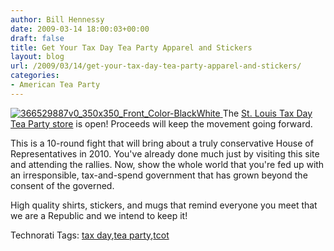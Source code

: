 ```yaml
---
author: Bill Hennessy
date: 2009-03-14 18:00:03+00:00
draft: false
title: Get Your Tax Day Tea Party Apparel and Stickers
layout: blog
url: /2009/03/14/get-your-tax-day-tea-party-apparel-and-stickers/
categories:
- American Tea Party
---
```


[![366529887v0_350x350_Front_Color-BlackWhite](https://hennessysview.com/wp-content/uploads/2009/03/366529887v0-350x350-front-color-blackwhite1.jpg)
](https://www.cafepress.com/stlteaparty) The [St. Louis Tax Day Tea Party store](https://www.cafepress.com/stlteaparty) is open! Proceeds will keep the movement going forward.

This is a 10-round fight that will bring about a truly conservative House of Representatives in 2010. You've already done much just by visiting this site and attending the rallies. Now, show the whole world that you're fed up with an irresponsible, tax-and-spend government that has grown beyond the consent of the governed.

High quality shirts, stickers, and mugs that remind everyone you meet that we are a Republic and we intend to keep it!

Technorati Tags: [tax day](https://technorati.com/tags/tax%20day),[tea party](https://technorati.com/tags/tea%20party),[tcot](https://technorati.com/tags/tcot)
